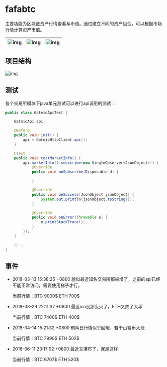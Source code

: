fafabtc
=================
主要功能为区块链资产行情查看与市值。通过建立不同的资产组合，可以根据市场行情计算资产市值。

![img](docs/imgs/assets_statistics.png) | ![img](docs/imgs/tickers.png) | ![img](docs/imgs/assets_manager.png)
---------|--------|----------
## 项目结构
![img](docs/imgs/fafabtc-app-arch.jpg)
## 测试
各个交易所模块下java单元测试可以进行api调用的测试：
```java
public class GateioApiTest {

    GateioApi api;

    @Before
    public void init() {
        api = GateioHttpClient.api();
    }

    @Test
    public void testMarketInfo() {
        api.marketInfo().subscribe(new SingleObserver<JsonObject>() {
            @Override
            public void onSubscribe(Disposable d) {

            }

            @Override
            public void onSuccess(JsonObject jsonObject) {
                System.out.println(jsonObject.toString());
            }

            @Override
            public void onError(Throwable e) {
                e.printStackTrace();
            }
        });
    }

    // ...
}
```

## 事件
- 2018-03-13 15:38:26 +0800 貌似最近知名交易所都被墙了，之前的api已经不能正常访问，需要使用梯子才行。

    当前行情：BTC 9000$ ETH 700$

- 2018-03-29 22:11:37 +0800 最近ico没那么火了，ETH又跌了大半

    当前行情：BTC 7400$ ETH 400$

- 2018-04-14 15:21:32 +0800 前两日行情似乎回暖，若干山寨币大涨

    当前行情：BTC 7990$ ETH 502$

- 2018-06-11 23:17:02 +0800 最近又瀑布了，就是这样

    当前行情：BTC 6707$ ETH 520$
